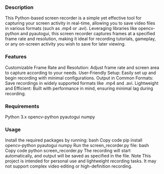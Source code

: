 <h3>Description</h3>
This Python-based screen recorder is a simple yet effective tool for capturing your screen activity in real-time, allowing you to save video files in various formats (such as .mp4 or .avi). Leveraging libraries like opencv-python and pyautogui, this screen recorder captures frames at a specified frame rate and resolution, making it ideal for recording tutorials, gameplay, or any on-screen activity you wish to save for later viewing.

<h3>Features</h3>
Customizable Frame Rate and Resolution: Adjust frame rate and screen area to capture according to your needs.
User-Friendly Setup: Easily set up and begin recording with minimal configurations.
Output in Common Formats: Save recordings in widely supported formats like .mp4 and .avi.
Lightweight and Efficient: Built with performance in mind, ensuring minimal lag during recording.

<h3>Requirements</h3>
Python 3.x
opencv-python
pyautogui
numpy
<h3>Usage</h3>
Install the required packages by running:
bash
Copy code
pip install opencv-python pyautogui numpy
Run the screen_recorder.py file:
bash
Copy code
python screen_recorder.py
The recording will start automatically, and output will be saved as specified in the file.
Note
This project is intended for personal use and lightweight recording tasks. It may not support complex video editing or high-definition recording.

